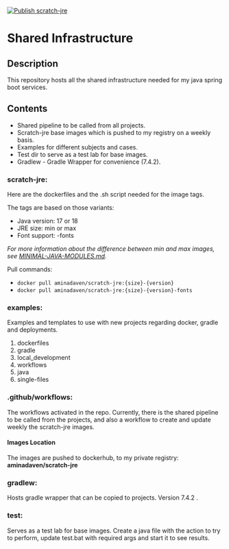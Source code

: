 [![Publish scratch-jre](https://github.com/Aminadaven/shared-infrastructure/actions/workflows/publish-scratch-jre.yml/badge.svg)](https://github.com/Aminadaven/v/actions/workflows/publish-scratch-jre.yml)

# Shared Infrastructure

## Description
This repository hosts all the shared infrastructure needed for my java spring boot services. 

## Contents
 - Shared pipeline to be called from all projects.
 - Scratch-jre base images which is pushed to my registry on a weekly basis.
 - Examples for different subjects and cases.
 - Test dir to serve as a test lab for base images.
 - Gradlew - Gradle Wrapper for convenience (7.4.2).

### scratch-jre:
Here are the dockerfiles and the .sh script needed for the image tags.

The tags are based on those variants:
- Java version: 17 or 18
- JRE size: min or max
- Font support: -fonts

_For more information about the difference between min and max images,
see [MINIMAL-JAVA-MODULES.md](MINIMAL-JAVA-MODULES.md)._

Pull commands:
 - `docker pull aminadaven/scratch-jre:{size}-{version}`
 - `docker pull aminadaven/scratch-jre:{size}-{version}-fonts`

### examples:
Examples and templates to use with new projects regarding docker, gradle and deployments.

1. dockerfiles
2. gradle
3. local_development
4. workflows
5. java
6. single-files

### .github/workflows:
The workflows activated in the repo. 
Currently, there is the shared pipeline to be called from the projects, 
and also a workflow to create and update weekly the scratch-jre images.

#### Images Location
The images are pushed to dockerhub, to my private registry: **aminadaven/scratch-jre**

### gradlew:
Hosts gradle wrapper that can be copied to projects. Version 7.4.2 .

### test:
Serves as a test lab for base images. 
Create a java file with the action to try to perform, 
update test.bat with required args and start it to see results. 
